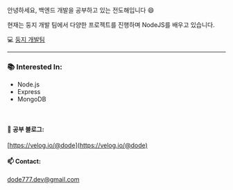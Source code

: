 안녕하세요, 백엔드 개발을 공부하고 있는 전도해입니다 😄


현재는 둥지 개발 팀에서 다양한 프로젝트를 진행하며 NodeJS를 배우고 있습니다.


💻 [둥지 개발팀](https://github.com/Doong-Ji)


---

### **📚 Interested In:**  
- Node.js
- Express
- MongoDB

<br/>

#### **📝 공부 블로그:**  
[https://velog.io/@dode](https://velog.io/@dode)

#### **📫 Contact:**  
dode777.dev@gmail.com

